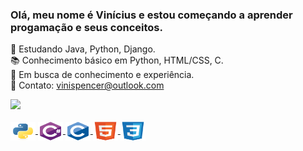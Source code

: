 ### Olá, meu nome é Vinícius e estou começando a aprender progamação e seus conceitos.
💭 Estudando Java, Python, Django. <br>
📚 Conhecimento básico em Python, HTML/CSS, C. <br>
🎴 Em busca de conhecimento e experiência. <br>
📢 Contato: vinispencer@outlook.com <br>

<div align="left">
  <a href="https://github.com/KdtVinicius">
  <img height="180em" src="https://github-readme-stats.vercel.app/api?username=KdtVinicius&show_icons=true&theme=dark&include_all_commits=true&count_private=true"/>
</div>
<div style="display: inline_block"><br>
  <img align="center" alt="Vinicius-Python" height="30" width="40" src="https://raw.githubusercontent.com/devicons/devicon/master/icons/python/python-original.svg">
  <img align="center" alt="Vinicius-Csharp" height="30" width="40" src="https://raw.githubusercontent.com/devicons/devicon/master/icons/csharp/csharp-original.svg">
  <img align="center" alt="Vinicius-Csharp" height="30" width="40" src="https://raw.githubusercontent.com/devicons/devicon/master/icons/c/c-original.svg">
  <img align="center" alt="Vinicius-Python" height="30" width="40" src="https://raw.githubusercontent.com/devicons/devicon/master/icons/html5/html5-original.svg">
  <img align="center" alt="Vinicius-Python" height="30" width="40" src="https://raw.githubusercontent.com/devicons/devicon/master/icons/css3/css3-original.svg">
</div>
  
##
 
<!--
<div>
 
  [![Top Langs](https://github-readme-stats.vercel.app/api/top-langs/?username=KdtVinicius&layout=compact)](https://github.com/KdtVinicius/github-readme-stats)
 
</div>
<div>
  
  ![Snake animation](https://github.com/KdtVinicius/KdtVinicius/blob/output/github-contribution-grid-snake.svg)
  
</div> 
-->

